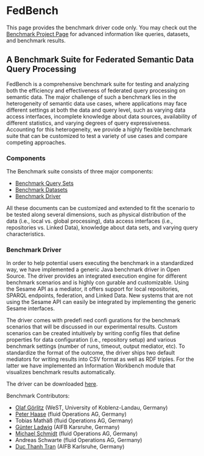 # FedBench
This page provides the benchmark driver code only. You may check out the [Benchmark Project Page](http://fedbench.fluidops.net) for advanced information like queries, datasets, and benchmark results.

## A Benchmark Suite for Federated Semantic Data Query Processing
FedBench is a comprehensive benchmark suite for testing and analyzing both the efficiency and effectiveness of federated query processing on semantic data. The major challenge of such a benchmark lies in the heterogeneity of semantic data use cases, where applications may face different settings at both the data and query level, such as varying data access interfaces, incomplete knowledge about data sources, availability of different statistics, and varying degrees of query expressiveness. Accounting for this heterogeneity, we provide a highly flexible benchmark suite that can be customized to test a variety of use cases and compare competing approaches.

### Components
The Benchmark suite consists of three major components:
- [Benchmark Query Sets]()
- [Benchmark Datasets]()
- [Benchmark Driver]()

All these documents can be customized and extended to fit the scenario to be tested along several dimensions, such as physical distribution of the data (i.e., local vs. global processing), data access interfaces (i.e., repositories vs. Linked Data), knowledge about data sets, and varying query characteristics.

### Benchmark Driver
In order to help potential users executing the benchmark in a standardized way, we have implemented a generic Java benchmark driver in Open Source. The driver provides an integrated execution engine for different benchmark scenarios and is highly con gurable and customizable. Using the Sesame API as a mediator, it offers support for local repositories, SPARQL endpoints, federation, and Linked Data. New systems that are not using the Sesame API can easily be integrated by implementing the generic Sesame interfaces.

The driver comes with predefi ned confi gurations for the benchmark scenarios that will be discussed in our experimental results. Custom scenarios can be created intuitively by writing config files that define properties for data configuration (i.e., repository setup) and various benchmark settings (number of runs, timeout, output mediator, etc). To standardize the format of the outcome, the driver ships two default mediators for writing results into CSV format as well as RDF triples. For the latter we have implemented an Information Workbench module that visualizes benchmark results automatically.

The driver can be downloaded [here](https://code.google.com/archive/p/fbench/downloads).

Benchmark Contributors:
- [Olaf Görlitz](http://www.uni-koblenz-landau.de/koblenz/fb4/AGStaab/Persons/Goerlitz) (WeST, University of Koblenz-Landau, Germany)
- [Peter Haase](http://peterhaase.org/) (fluid Operations AG, Germany)
- Tobias Mathäß (fluid Operations AG, Germany)
- [Günter Ladwig](http://www.aifb.kit.edu/web/G%C3%BCnter_Ladwig) (AIFB Karsruhe, Germany)
- [Michael Schmidt](http://dbis.informatik.uni-freiburg.de/index.php?person=mschmidt) (fluid Operations AG, Germany)
- Andreas Schwarte (fluid Operations AG, Germany)
- [Duc Thanh Tran](http://www.aifb.kit.edu/web/Duc_Thanh_Tran) (AIFB Karlsruhe, Germany)
